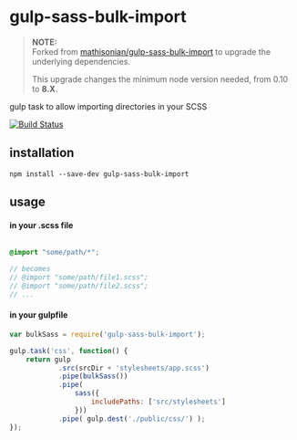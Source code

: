 gulp-sass-bulk-import
=====================

> **NOTE:**  
> Forked from [mathisonian/gulp-sass-bulk-import](https://github.com/mathisonian/gulp-sass-bulk-import) to upgrade the underlying dependencies.
> 
> This upgrade changes the minimum node version needed, from 0.10 to **8.X**.

gulp task to allow importing directories in your SCSS

[![Build Status](https://travis-ci.org/mathisonian/gulp-sass-bulk-import.svg?branch=master)](https://travis-ci.org/mathisonian/gulp-sass-bulk-import)

## installation

```
npm install --save-dev gulp-sass-bulk-import
```


## usage


#### in your .scss file

```scss

@import "some/path/*";

// becomes
// @import "some/path/file1.scss";
// @import "some/path/file2.scss";
// ...

```

#### in your gulpfile

```js
var bulkSass = require('gulp-sass-bulk-import');

gulp.task('css', function() {
    return gulp
            .src(srcDir + 'stylesheets/app.scss')
            .pipe(bulkSass())
            .pipe(
                sass({
                    includePaths: ['src/stylesheets']
                }))
            .pipe( gulp.dest('./public/css/') );
});
```

